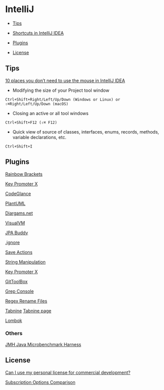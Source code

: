  # IntelliJ

- [Tips](https://github.com/andrzejsydor/knowledge/blob/main/intellij.md#tips)
- [Shortcuts in IntelliJ IDEA](IntelliJ_Shortcuts.md)

- [Plugins](https://github.com/andrzejsydor/knowledge/blob/main/intellij.md#plugins)

- [License](https://github.com/andrzejsydor/knowledge/blob/main/intellij.md#license)

## Tips

[10 places you don’t need to use the mouse in IntelliJ IDEA](https://blog.jetbrains.com/idea/2021/08/10-places-you-don-t-need-to-use-the-mouse-in-intellij-idea/)

- Modifying the size of your Project tool window
 
`Ctrl+Shift+Right/Left/Up/Down (Windows or Linux) or ⇧⌘Right/Left/Up/Down (macOS)`

- Closing an active or all tool windows

`Ctrl+Shift+F12 (⇧⌘ F12)`

- Quick view of source of classes, interfaces, enums, records, methods, variable declarations, etc.

`Ctrl+Shift+I`



## Plugins

[Rainbow Brackets](https://plugins.jetbrains.com/plugin/10080-rainbow-brackets)

[Key Promoter X](https://plugins.jetbrains.com/plugin/9792-key-promoter-x)

[CodeGlance](https://github.com/vektah/CodeGlance)

[PlantUML](https://plugins.jetbrains.com/plugin/7017-plantuml-integration)

[Diargams.net](https://plugins.jetbrains.com/plugin/15635-diagrams-net-integration)

[VisualVM](https://plugins.jetbrains.com/plugin/7115-visualvm-launcher)

[JPA Buddy](https://www.jpa-buddy.com/)

[.ignore](https://plugins.jetbrains.com/plugin/7495--ignore)

[Save Actions](https://plugins.jetbrains.com/plugin/7642-save-actions)

[String Manipulation](https://plugins.jetbrains.com/plugin/2162-string-manipulation)

[Key Promoter X](https://plugins.jetbrains.com/plugin/9792-key-promoter-x)

[GitToolBox](https://plugins.jetbrains.com/plugin/7499-gittoolbox)

[Grep Console](https://plugins.jetbrains.com/plugin/7125-grep-console)

[Regex Rename Files](https://plugins.jetbrains.com/plugin/17063-regex-rename-files)

[Tabnine](https://www.tabnine.com/install/intellij)
[Tabnine page](https://www.tabnine.com/)

[Lombok](https://plugins.jetbrains.com/plugin/6317-lombok)


### Others

[JMH Java Microbenchmark Harness](https://plugins.jetbrains.com/plugin/7529-jmh-java-microbenchmark-harness)


## License

[Can I use my personal license for commercial development?](https://sales.jetbrains.com/hc/en-gb/articles/207241015-Can-I-use-my-personal-license-for-commercial-development-)

[Subscription Options Comparison](https://www.jetbrains.com/store/comparison.html#LicenseComparison)
